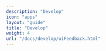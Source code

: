 ```yaml
---
description: "Develop"
icon: "apps"
layout: "guide"
title: "Develop"
weight: 4
url: "/docs/develop/uiFeedback.html"
---
```

